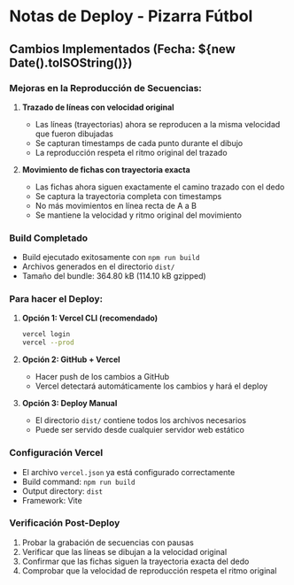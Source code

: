 # Notas de Deploy - Pizarra Fútbol

## Cambios Implementados (Fecha: ${new Date().toISOString()})

### Mejoras en la Reproducción de Secuencias:

1. **Trazado de líneas con velocidad original**
   - Las líneas (trayectorias) ahora se reproducen a la misma velocidad que fueron dibujadas
   - Se capturan timestamps de cada punto durante el dibujo
   - La reproducción respeta el ritmo original del trazado

2. **Movimiento de fichas con trayectoria exacta**
   - Las fichas ahora siguen exactamente el camino trazado con el dedo
   - Se captura la trayectoria completa con timestamps
   - No más movimientos en línea recta de A a B
   - Se mantiene la velocidad y ritmo original del movimiento

### Build Completado
- Build ejecutado exitosamente con `npm run build`
- Archivos generados en el directorio `dist/`
- Tamaño del bundle: 364.80 kB (114.10 kB gzipped)

### Para hacer el Deploy:

1. **Opción 1: Vercel CLI (recomendado)**
   ```bash
   vercel login
   vercel --prod
   ```

2. **Opción 2: GitHub + Vercel**
   - Hacer push de los cambios a GitHub
   - Vercel detectará automáticamente los cambios y hará el deploy

3. **Opción 3: Deploy Manual**
   - El directorio `dist/` contiene todos los archivos necesarios
   - Puede ser servido desde cualquier servidor web estático

### Configuración Vercel
- El archivo `vercel.json` ya está configurado correctamente
- Build command: `npm run build`
- Output directory: `dist`
- Framework: Vite

### Verificación Post-Deploy
1. Probar la grabación de secuencias con pausas
2. Verificar que las líneas se dibujan a la velocidad original
3. Confirmar que las fichas siguen la trayectoria exacta del dedo
4. Comprobar que la velocidad de reproducción respeta el ritmo original
